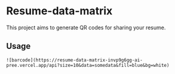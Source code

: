 # Resume-data-matrix

This project aims to generate QR codes for sharing your resume.

## Usage
```
![barcode](https://resume-data-matrix-invp9g6gg-ai-pree.vercel.app/api?size=10&data=somedata&fill=blue&bg=white)
```
